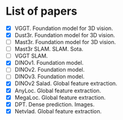 # List of papers

- [x] VGGT. Foundation model for 3D vision.
- [x] Dust3r. Foundation model for 3D vision.
- [ ] Mast3r. Foundation model for 3D vision.
- [ ] Mast3r SLAM. SLAM. Sota.
- [ ] VGGT SLAM.
- [x] DINOv1. Foundation model.
- [ ] DINOv2. Foundation model.
- [ ] DINOv3. Foundation model.
- [x] DINOv2 Salad. Global feature extraction.
- [x] AnyLoc. Global feature extraction.
- [x] MegaLoc. Global feature extraction.
- [x] DPT. Dense prediction. Images.
- [x] Netvlad. Global feature extraction.